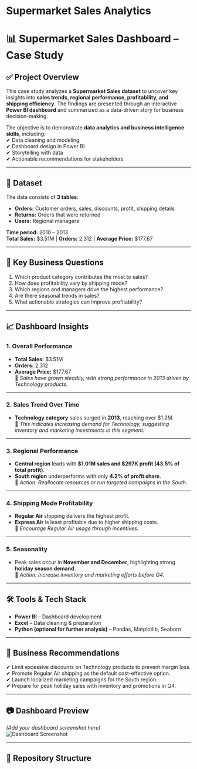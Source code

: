 # Supermarket Sales Analytics
# 📊 Supermarket Sales Dashboard – Case Study  

## ✅ Project Overview  
This case study analyzes a **Supermarket Sales dataset** to uncover key insights into **sales trends, regional performance, profitability, and shipping efficiency**. The findings are presented through an interactive **Power BI dashboard** and summarized as a data-driven story for business decision-making.  

The objective is to demonstrate **data analytics and business intelligence skills**, including:  
✔ Data cleaning and modeling  
✔ Dashboard design in Power BI  
✔ Storytelling with data  
✔ Actionable recommendations for stakeholders  

---

## 📂 Dataset  
The data consists of **3 tables**:  
- **Orders:** Customer orders, sales, discounts, profit, shipping details  
- **Returns:** Orders that were returned  
- **Users:** Regional managers  

**Time period:** 2010 – 2013  
**Total Sales:** \$3.51M | **Orders:** 2,312 | **Average Price:** \$177.67  

---

## 🔑 Key Business Questions  
1. Which product category contributes the most to sales?  
2. How does profitability vary by shipping mode?  
3. Which regions and managers drive the highest performance?  
4. Are there seasonal trends in sales?  
5. What actionable strategies can improve profitability?  

---

## 📈 Dashboard Insights  

### **1. Overall Performance**
- **Total Sales:** \$3.51M  
- **Orders:** 2,312  
- **Average Price:** \$177.67  
📌 *Sales have grown steadily, with strong performance in 2013 driven by Technology products.*  

---

### **2. Sales Trend Over Time**
- **Technology category** sales surged in **2013**, reaching over \$1.2M.  
📌 *This indicates increasing demand for Technology, suggesting inventory and marketing investments in this segment.*  

---

### **3. Regional Performance**
- **Central region** leads with **\$1.01M sales and \$297K profit (43.5% of total profit)**.  
- **South region** underperforms with only **4.2% of profit share**.  
📌 *Action: Reallocate resources or run targeted campaigns in the South.*  

---

### **4. Shipping Mode Profitability**
- **Regular Air** shipping delivers the highest profit.  
- **Express Air** is least profitable due to higher shipping costs.  
📌 *Encourage Regular Air usage through incentives.*  

---

### **5. Seasonality**
- Peak sales occur in **November and December**, highlighting strong **holiday season demand**.  
📌 *Action: Increase inventory and marketing efforts before Q4.*  

---

## 🛠 Tools & Tech Stack  
- **Power BI** – Dashboard development  
- **Excel** – Data cleaning & preparation  
- **Python (optional for further analysis)** – Pandas, Matplotlib, Seaborn  

---

## 📌 Business Recommendations  
✔ Limit excessive discounts on Technology products to prevent margin loss.  
✔ Promote Regular Air shipping as the default cost-effective option.  
✔ Launch localized marketing campaigns for the South region.  
✔ Prepare for peak holiday sales with inventory and promotions in Q4.  

---

## 📷 Dashboard Preview  
*(Add your dashboard screenshot here)*  
![Dashboard Screenshot](visuals/dashboard_screenshot.png)  

---

## 📂 Repository Structure  
